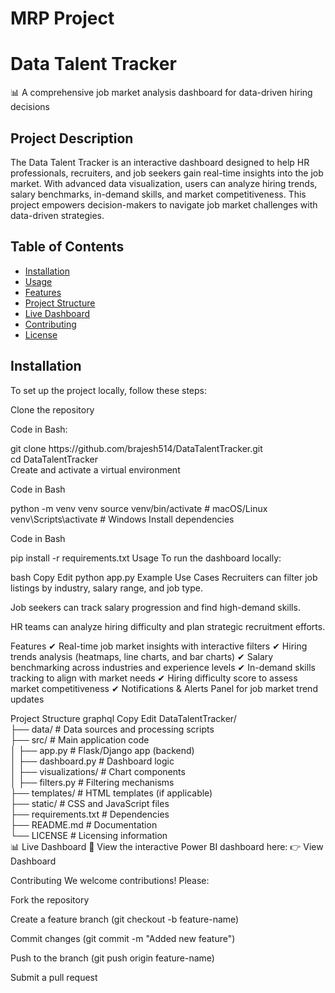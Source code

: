 # MRP Project
<h1>Data Talent Tracker</h1>
📊 A comprehensive job market analysis dashboard for data-driven hiring decisions

<h2>Project Description</h2>
The Data Talent Tracker is an interactive dashboard designed to help HR professionals, recruiters, and job seekers gain real-time insights into the job market. With advanced data visualization, users can analyze hiring trends, salary benchmarks, in-demand skills, and market competitiveness. This project empowers decision-makers to navigate job market challenges with data-driven strategies.

## Table of Contents

- [Installation](#installation)
- [Usage](#usage)
- [Features](#features)
- [Project Structure](#project-structure)
- [Live Dashboard](#live-dashboard)
- [Contributing](#contributing)
- [License](#license)

## Installation
To set up the project locally, follow these steps:

Clone the repository
<p>Code in Bash:</p>
git clone https://github.com/brajesh514/DataTalentTracker.git
<br>
cd DataTalentTracker
<br>
Create and activate a virtual environment
<p>Code in Bash</p>
python -m venv venv  
source venv/bin/activate  # macOS/Linux  
venv\Scripts\activate  # Windows  
Install dependencies
<p>Code in Bash</p>
pip install -r requirements.txt  
Usage
To run the dashboard locally:

bash
Copy
Edit
python app.py
Example Use Cases
Recruiters can filter job listings by industry, salary range, and job type.

Job seekers can track salary progression and find high-demand skills.

HR teams can analyze hiring difficulty and plan strategic recruitment efforts.

Features
✔ Real-time job market insights with interactive filters
✔ Hiring trends analysis (heatmaps, line charts, and bar charts)
✔ Salary benchmarking across industries and experience levels
✔ In-demand skills tracking to align with market needs
✔ Hiring difficulty score to assess market competitiveness
✔ Notifications & Alerts Panel for job market trend updates

Project Structure
graphql
Copy
Edit
DataTalentTracker/  
├── data/                     # Data sources and processing scripts  
├── src/                      # Main application code  
│   ├── app.py                # Flask/Django app (backend)  
│   ├── dashboard.py          # Dashboard logic  
│   ├── visualizations/       # Chart components  
│   ├── filters.py            # Filtering mechanisms  
├── templates/                # HTML templates (if applicable)  
├── static/                   # CSS and JavaScript files  
├── requirements.txt          # Dependencies  
├── README.md                 # Documentation  
└── LICENSE                   # Licensing information  
📊 Live Dashboard
🔗 View the interactive Power BI dashboard here:
👉 View Dashboard

Contributing
We welcome contributions! Please:

Fork the repository

Create a feature branch (git checkout -b feature-name)

Commit changes (git commit -m "Added new feature")

Push to the branch (git push origin feature-name)

Submit a pull request
